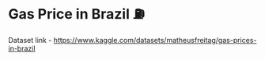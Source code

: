 # Gas Price in Brazil ⛽




Dataset link - https://www.kaggle.com/datasets/matheusfreitag/gas-prices-in-brazil
